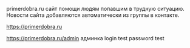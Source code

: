 
primerdobra.ru сайт помощи людям попавшим в трудную ситуацию.
Новости сайта добавляются автоматически из группы в контакте.





https://primerdobra.ru
 

https://primerdobra.ru/admin админка   login test password test
